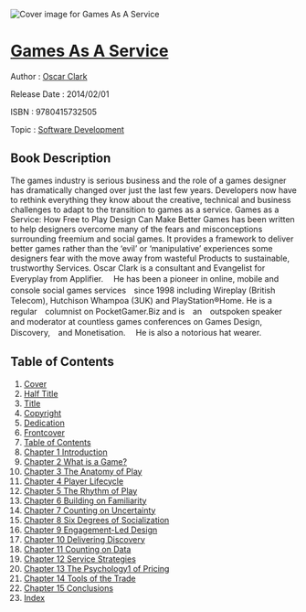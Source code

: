 ![Cover image for Games As A Service](https://imgdetail.ebookreading.net/cover/cover/software_development/EB9780415732505.jpg)

[Games As A Service](https://ebookreading.net/view/book/Games+As+A+Service-EB9780415732505_1.html "Games As A Service")
====================================================================================================================

Author : [Oscar Clark](https://ebookreading.net/search/author/Oscar+Clark)

Release Date : 2014/02/01

ISBN : 9780415732505

Topic : [Software Development](https://ebookreading.net/search/category/software-development)

Book Description
-----------------

The games industry is serious business and the role of a games designer has dramatically changed over just the last few years. Developers now have to rethink everything they know about the creative, technical and business challenges to adapt to the transition to games as a service. 
 Games as a Service: How Free to Play Design Can Make Better Games has been written to help designers overcome many of the fears and misconceptions surrounding freemium and social games. It provides a framework to deliver better games rather than the ‘evil’ or ‘manipulative’ experiences some designers fear with the move away from wasteful Products to sustainable, trustworthy Services.
 Oscar Clark is a consultant and Evangelist for Everyplay from Applifier. 　He has been a pioneer in online, mobile and console social games services　since 1998 including Wireplay (British Telecom), Hutchison Whampoa (3UK) and PlayStation®Home. He is a regular　columnist on PocketGamer.Biz and is　an　outspoken speaker and moderator at countless games conferences on Games Design, Discovery,　and Monetisation. 　He is also a notorious hat wearer.
              
Table of Contents
-----------------

1. [Cover](https://ebookreading.net/view/book/Games+As+A+Service-EB9780415732505_1.html)
1. [Half Title](https://ebookreading.net/view/book/Games+As+A+Service-EB9780415732505_2.html)
1. [Title](https://ebookreading.net/view/book/Games+As+A+Service-EB9780415732505_3.html)
1. [Copyright](https://ebookreading.net/view/book/Games+As+A+Service-EB9780415732505_4.html)
1. [Dedication](https://ebookreading.net/view/book/Games+As+A+Service-EB9780415732505_5.html)
1. [Frontcover](https://ebookreading.net/view/book/Games+As+A+Service-EB9780415732505_6.html)
1. [Table of Contents](https://ebookreading.net/view/book/Games+As+A+Service-EB9780415732505_7.html)
1. [Chapter 1 Introduction](https://ebookreading.net/view/book/Games+As+A+Service-EB9780415732505_8.html)
1. [Chapter 2 What is a Game?](https://ebookreading.net/view/book/Games+As+A+Service-EB9780415732505_9.html)
1. [Chapter 3 The Anatomy of Play](https://ebookreading.net/view/book/Games+As+A+Service-EB9780415732505_10.html)
1. [Chapter 4 Player Lifecycle](https://ebookreading.net/view/book/Games+As+A+Service-EB9780415732505_11.html)
1. [Chapter 5 The Rhythm of Play](https://ebookreading.net/view/book/Games+As+A+Service-EB9780415732505_12.html)
1. [Chapter 6 Building on Familiarity](https://ebookreading.net/view/book/Games+As+A+Service-EB9780415732505_13.html)
1. [Chapter 7 Counting on Uncertainty](https://ebookreading.net/view/book/Games+As+A+Service-EB9780415732505_14.html)
1. [Chapter 8 Six Degrees of Socialization](https://ebookreading.net/view/book/Games+As+A+Service-EB9780415732505_15.html)
1. [Chapter 9 Engagement-Led Design](https://ebookreading.net/view/book/Games+As+A+Service-EB9780415732505_16.html)
1. [Chapter 10 Delivering Discovery](https://ebookreading.net/view/book/Games+As+A+Service-EB9780415732505_17.html)
1. [Chapter 11 Counting on Data](https://ebookreading.net/view/book/Games+As+A+Service-EB9780415732505_18.html)
1. [Chapter 12 Service Strategies](https://ebookreading.net/view/book/Games+As+A+Service-EB9780415732505_19.html)
1. [Chapter 13 The Psychology1 of Pricing](https://ebookreading.net/view/book/Games+As+A+Service-EB9780415732505_20.html)
1. [Chapter 14 Tools of the Trade](https://ebookreading.net/view/book/Games+As+A+Service-EB9780415732505_21.html)
1. [Chapter 15 Conclusions](https://ebookreading.net/view/book/Games+As+A+Service-EB9780415732505_22.html)
1. [Index](https://ebookreading.net/view/book/Games+As+A+Service-EB9780415732505_23.html)
